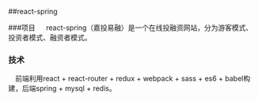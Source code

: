 ##react-spring

###项目
&emsp; react-spring（嘉投易融）是一个在线投融资网站，分为游客模式、投资者模式、融资者模式。
### 技术
&emsp;前端利用react + react-router + redux + webpack + sass + es6 + babel构建，后端spring + mysql + redis。

